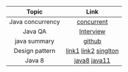 Topic | Link
| :---:   | :-: 
|Java concurrency|[concurrent](https://www.youtube.com/playlist?list=PLhfHPmPYPPRk6yMrcbfafFGSbE2EPK_A6)
|Java QA|[Interview](https://www.javamadesoeasy.com/2015/07/core-java-top-120-most-interesting-and_21.html)
|java summary|[github](https://github.com/HugoMatilla/Effective-JAVA-Summary)
|Design pattern|[link1](https://www.javatpoint.com/design-patterns-in-java#:~:text=Java%20Design%20Patterns,3) [link2](https://howtodoinjava.com/gang-of-four-java-design-patterns/) [singlton](https://dzone.com/articles/java-singletons-using-enum)
|Java 8|[java8](https://howtodoinjava.com/java8/) [java11](https://www.baeldung.com/java-11-new-features)
